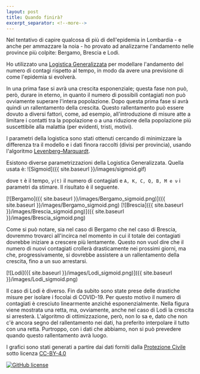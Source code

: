```yaml
---
layout: post
title: Quando finirà?
excerpt_separator: <!--more-->
---
```


Nel tentativo di capire qualcosa di più di dell'epidemia in Lombardia -  e anche per ammazzare la noia - ho provato ad analizzarne l'andamento nelle province più colpite: Bergamo, Brescia e Lodi.
<!--more-->

Ho utilizzato una [Logistica Generalizzata](https://en.wikipedia.org/wiki/Generalised_logistic_function) per modellare l'andamento del numero di contagi rispetto al tempo, in modo da avere una previsione di come l'epidemia si evolverà.  

In una prima fase si avrà una crescita esponenziale; questa fase non può, però, durare in eterno, in quanto il numero di possibili contagiati non può ovviamente superare l'intera popolazione. Dopo questa prima fase si avrà quindi un rallentamento della crescita. Questo rallentamento può essere dovuto a diversi fattori, come, ad esempio, all'introduzione di misure atte a limitare i contatti tra la popolazione o a una riduzione della popolazione più suscettibile alla malattia (per evidenti, tristi, motivi). 

I parametri della logistica sono stati ottenuti cercando di minimizzare la differenza tra il modello e i dati finora raccolti (divisi per provincia), usando l'algoritmo [Levenberg–Marquardt](https://en.wikipedia.org/wiki/Levenberg%E2%80%93Marquardt_algorithm). 

Esistono diverse parametrizzazioni della Logistica Generalizzata. Quella usata è: 
![Sigmoid]({{ site.baseurl }}/images/sigmoid.gif)

dove `t` è il tempo, `y(t)` il numero di contagiati e `A, K, C, Q, B, M e ν` i parametri da stimare. Il risultato è il seguente.

[![Bergamo]({{ site.baseurl }}/images/Bergamo_sigmoid.png)]({{ site.baseurl }}/images/Bergamo_sigmoid.png)
[![Brescia]({{ site.baseurl }}/images/Brescia_sigmoid.png)]({{ site.baseurl }}/images/Brescia_sigmoid.png)

Come si può notare, sia nel caso di Bergamo che nel caso di Brescia, dovremmo trovarci all'incirca nel momento in cui il totale dei contagiati dovrebbe iniziare a crescere più lentamente. Questo non vuol dire che il numero di nuovi contagiati crollerà drasticamente nei prossimi giorni, ma che, progressivamente, si dovrebbe assistere a un rallentamento della crescita, fino a un suo arrestarsi.

[![Lodi]({{ site.baseurl }}/images/Lodi_sigmoid.png)]({{ site.baseurl }}/images/Lodi_sigmoid.png)

Il caso di Lodi è diverso. Fin da subito sono state prese delle drastiche misure per isolare i focolai di COVID-19. Per questo motivo il numero di contagiati è cresciuto linearmente anziché esponenzialmente. Nella figura viene mostrata una retta, ma, ovviamente, anche nel caso di Lodi la crescita si arresterà. L'algoritmo di ottimizzazione, però, non lo sa e, dato che non c'è ancora segno del rallentamento nei dati, ha preferito interpolare il tutto con una retta. Purtroppo, con i dati che abbiamo, non si può prevedere quando questo rallentamento avrà luogo.

I grafici sono stati generati a partire dai dati forniti dalla [Protezione Civile](https://github.com/pcm-dpc/COVID-19) sotto licenza [CC-BY-4.0](https://creativecommons.org/licenses/by/4.0/deed.en)

[![GitHub license](https://img.shields.io/badge/License-Creative%20Commons%20Attribution%204.0%20International-blue)](https://github.com/pcm-dpc/COVID-19/blob/master/LICENSE)
